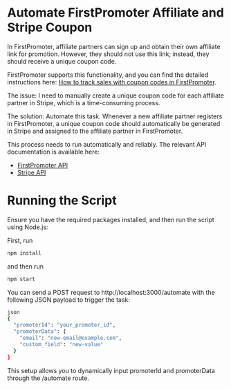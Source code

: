# Automate FirstPromoter Affiliate and Stripe Coupon

In FirstPromoter, affiliate partners can sign up and obtain their own affiliate link for promotion. However, they should not use this link; instead, they should receive a unique coupon code.

FirstPromoter supports this functionality, and you can find the detailed instructions here: [How to track sales with coupon codes in FirstPromoter](https://help.firstpromoter.com/en/articles/8971002-how-to-track-sales-with-coupon-codes-in-firstpromoter).

The issue: I need to manually create a unique coupon code for each affiliate partner in Stripe, which is a time-consuming process.

The solution: Automate this task. Whenever a new affiliate partner registers in FirstPromoter, a unique coupon code should automatically be generated in Stripe and assigned to the affiliate partner in FirstPromoter.

This process needs to run automatically and reliably. The relevant API documentation is available here:
- [FirstPromoter API](https://docs.firstpromoter.com/#modify-existing-promoter)
- [Stripe API](https://docs.stripe.com/api/coupons)

# Running the Script
Ensure you have the required packages installed, and then run the script using Node.js:

First, run 
```sh 
npm install
``` 
and then run 
```sh 
npm start
```

You can send a POST request to http://localhost:3000/automate with the following JSON payload to trigger the task:

```sh
json
{
  "promoterId": "your_promoter_id",
  "promoterData": {
    "email": "new-email@example.com",
    "custom_field": "new-value"
  }
}
```

This setup allows you to dynamically input promoterId and promoterData through the /automate route.
